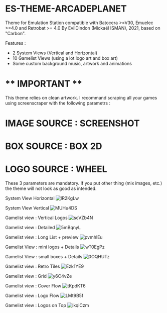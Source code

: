 # ES-THEME-ARCADEPLANET
 Theme for Emulation Station compatible with Batocera >=V30, Emuelec >=4.0 and Retrobat >= 4.0
 By EvilDindon (Mickaël ISMAN), 2021, based on "Carbon".
 
 Features :
 - 2 System Views (Vertical and Horizontal)
 - 10 Gamelist Views (using a lot logo art and box art)
 - Some custom background music, artwork and animations
 
  # ** IMPORTANT **

This theme relies on clean artwork.
I recommand scraping all your games using screenscraper with the following parametrs :

# IMAGE SOURCE : SCREENSHOT

# BOX SOURCE : BOX 2D

# LOGO SOURCE : WHEEL

These 3 parameters are mandatory. If you put other thing (mix images, etc.) the theme will not look as good as intended.

System View Horizontal
![lR2KgLw](https://user-images.githubusercontent.com/30436625/132178969-fcaf1486-0fa5-45cd-9a0c-c91134e9a14b.jpg)

System View Vertical
![MUHu4DS](https://user-images.githubusercontent.com/30436625/132180746-daae1ee2-dbbd-4338-ac0b-88b914142dd9.jpg)

Gamelist view : Vertical Logos
![scVZb4N](https://user-images.githubusercontent.com/30436625/132179340-c66d6c83-b6da-4a5a-8244-82416863fb56.jpg)

Gamelist view : Detailed
![5mBqnyL](https://user-images.githubusercontent.com/30436625/132183090-8c88b927-d0b1-470f-8035-8e155c924f35.jpg)

Gamelist view : Long List + preview
![pvmhlEu](https://user-images.githubusercontent.com/30436625/132183122-6776feb7-e2ff-4f84-9b66-959c5b5815f7.jpg)

Gamelist View : mini logos + Details
![wT0EgPz](https://user-images.githubusercontent.com/30436625/132179629-49462b7b-74e2-426d-8bd9-546530b57add.jpg)

Gamelist View : small boxes + Details
![0OQHUTz](https://user-images.githubusercontent.com/30436625/132179758-403f36b1-e5d5-4c1b-837a-e1c0fedaeb70.jpg)

Gamelist view : Retro Tiles
![Ezk1YE9](https://user-images.githubusercontent.com/30436625/132179911-8753d1d7-769e-4c10-8fa3-64dbccf74049.jpg)

Gamelist view : Grid
![y6C4vZe](https://user-images.githubusercontent.com/30436625/132183241-e6b301e8-5f8a-4c31-afb4-90c8e8828e40.jpg)

Gamelist view : Cover Flow
![tKpdKT6](https://user-images.githubusercontent.com/30436625/132183353-b178c93e-5b55-4411-ab89-6d4f4a05ffff.jpg)

Gamelist view : Logo Flow
![LMt9B5f](https://user-images.githubusercontent.com/30436625/132183473-da138639-3343-4d9f-9de9-1f658f1e72ee.jpg)

Gamelist view : Logos on Top
![ikqiCzm](https://user-images.githubusercontent.com/30436625/132183529-9c2245ac-86bc-4054-af8c-b38d6a79a409.jpg)
